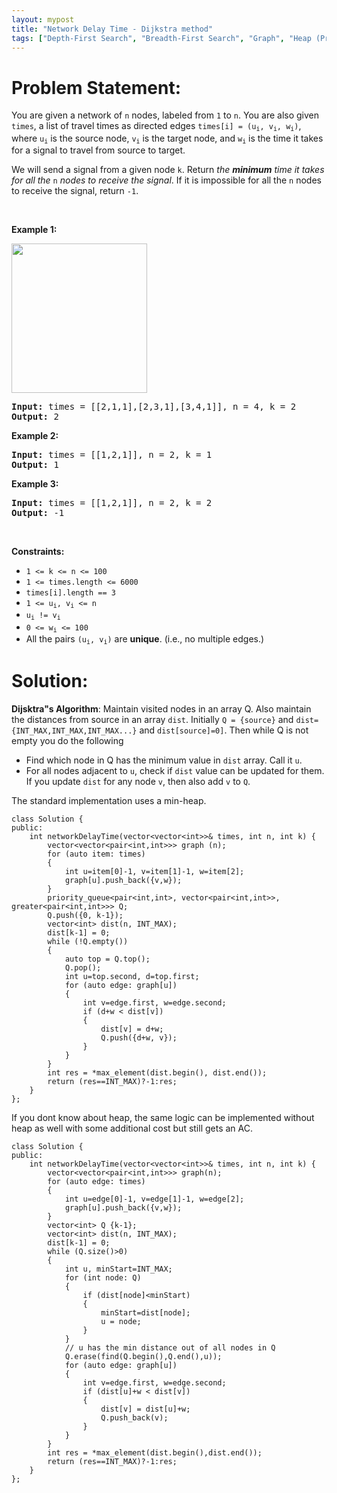 ```yaml
---
layout: mypost
title: "Network Delay Time - Dijkstra method"
tags: ["Depth-First Search", "Breadth-First Search", "Graph", "Heap (Priority Queue)", "Shortest Path", "Medium"]
---
```

# Problem Statement:
<p>You are given a network of <code>n</code> nodes, labeled from <code>1</code> to <code>n</code>. You are also given <code>times</code>, a list of travel times as directed edges <code>times[i] = (u<sub>i</sub>, v<sub>i</sub>, w<sub>i</sub>)</code>, where <code>u<sub>i</sub></code> is the source node, <code>v<sub>i</sub></code> is the target node, and <code>w<sub>i</sub></code> is the time it takes for a signal to travel from source to target.</p>

<p>We will send a signal from a given node <code>k</code>. Return <em>the <strong>minimum</strong> time it takes for all the</em> <code>n</code> <em>nodes to receive the signal</em>. If it is impossible for all the <code>n</code> nodes to receive the signal, return <code>-1</code>.</p>

<p>&nbsp;</p>
<p><strong class="example">Example 1:</strong></p>
<img alt="" src="https://assets.leetcode.com/uploads/2019/05/23/931_example_1.png" style="width: 217px; height: 239px;" />
<pre>
<strong>Input:</strong> times = [[2,1,1],[2,3,1],[3,4,1]], n = 4, k = 2
<strong>Output:</strong> 2
</pre>

<p><strong class="example">Example 2:</strong></p>

<pre>
<strong>Input:</strong> times = [[1,2,1]], n = 2, k = 1
<strong>Output:</strong> 1
</pre>

<p><strong class="example">Example 3:</strong></p>

<pre>
<strong>Input:</strong> times = [[1,2,1]], n = 2, k = 2
<strong>Output:</strong> -1
</pre>

<p>&nbsp;</p>
<p><strong>Constraints:</strong></p>

<ul>
	<li><code>1 &lt;= k &lt;= n &lt;= 100</code></li>
	<li><code>1 &lt;= times.length &lt;= 6000</code></li>
	<li><code>times[i].length == 3</code></li>
	<li><code>1 &lt;= u<sub>i</sub>, v<sub>i</sub> &lt;= n</code></li>
	<li><code>u<sub>i</sub> != v<sub>i</sub></code></li>
	<li><code>0 &lt;= w<sub>i</sub> &lt;= 100</code></li>
	<li>All the pairs <code>(u<sub>i</sub>, v<sub>i</sub>)</code> are <strong>unique</strong>. (i.e., no multiple edges.)</li>
</ul>

# Solution:
**Dijsktra"s Algorithm**: Maintain visited nodes in an array Q. Also maintain the distances from source in an array `dist`. Initially `Q = {source}` and `dist={INT_MAX,INT_MAX,INT_MAX...}`  and `dist[source]=0]`. Then while Q is not empty you do the following
- Find which node in Q has the minimum value in `dist` array. Call it `u`.
- For all nodes adjacent to `u`, check if `dist` value can be updated for them. If you update `dist` for any node `v`, then also add `v` to `Q`.

The standard implementation uses a min-heap.
```
class Solution {
public:
    int networkDelayTime(vector<vector<int>>& times, int n, int k) {
        vector<vector<pair<int,int>>> graph (n);
        for (auto item: times)
        {
            int u=item[0]-1, v=item[1]-1, w=item[2];
            graph[u].push_back({v,w});
        }
        priority_queue<pair<int,int>, vector<pair<int,int>>, greater<pair<int,int>>> Q;
        Q.push({0, k-1});
        vector<int> dist(n, INT_MAX);
        dist[k-1] = 0;
        while (!Q.empty())
        {
            auto top = Q.top();
            Q.pop();
            int u=top.second, d=top.first;
            for (auto edge: graph[u])
            {
                int v=edge.first, w=edge.second;
                if (d+w < dist[v])
                {
                    dist[v] = d+w;
                    Q.push({d+w, v});
                }
            }
        }
        int res = *max_element(dist.begin(), dist.end());
        return (res==INT_MAX)?-1:res;
    }
};
```
If you dont know about heap, the same logic can be implemented without heap as well with some additional cost but still gets an AC.
```
class Solution {
public:
    int networkDelayTime(vector<vector<int>>& times, int n, int k) {
        vector<vector<pair<int,int>>> graph(n);
        for (auto edge: times)
        {
            int u=edge[0]-1, v=edge[1]-1, w=edge[2];
            graph[u].push_back({v,w});
        }
        vector<int> Q {k-1};
        vector<int> dist(n, INT_MAX);
        dist[k-1] = 0;
        while (Q.size()>0)
        {
            int u, minStart=INT_MAX;
            for (int node: Q)
            {
                if (dist[node]<minStart)
                {
                    minStart=dist[node];
                    u = node;
                }
            }
            // u has the min distance out of all nodes in Q
            Q.erase(find(Q.begin(),Q.end(),u));
            for (auto edge: graph[u])
            {
                int v=edge.first, w=edge.second;
                if (dist[u]+w < dist[v])
                {
                    dist[v] = dist[u]+w;
                    Q.push_back(v);
                }
            }
        }
        int res = *max_element(dist.begin(),dist.end());
        return (res==INT_MAX)?-1:res;
    }
};
```